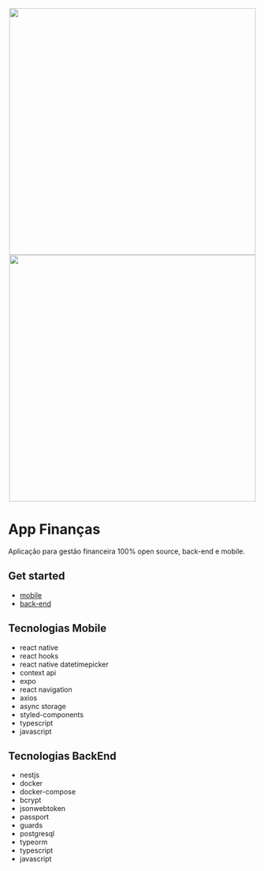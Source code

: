 <div align="center">

<img src="https://user-images.githubusercontent.com/66751642/180676988-fc7bb904-da84-4921-8809-cc02fd0af4e1.gif" height="500" />
<img src="https://user-images.githubusercontent.com/66751642/180675172-0f51e31d-a2e5-4a2c-847c-213650449138.gif" height="500" />

</div>

# App Finanças
Aplicação para gestão financeira 100% open source, back-end e mobile. <br />

## Get started
* [mobile](https://github.com/caiogomesdev/app-financas/tree/main/mobile)
* [back-end](https://github.com/caiogomesdev/app-financas/tree/main/back-end)

## Tecnologias Mobile
* react native
* react hooks
* react native datetimepicker
* context api
* expo
* react navigation
* axios
* async storage
* styled-components
* typescript
* javascript

## Tecnologias BackEnd
* nestjs
* docker
* docker-compose
* bcrypt
* jsonwebtoken
* passport
* guards
* postgresql
* typeorm
* typescript
* javascript
